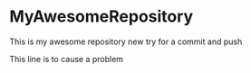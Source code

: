 # MyAwesomeRepository
This is my awesome repository
new try for a commit and push


This line is to cause a problem
